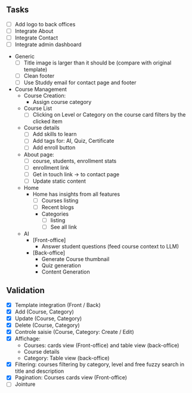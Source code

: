 ## Tasks
- [ ] Add logo to back offices
- [ ] Integrate About
- [ ] Integrate Contact
- [ ] Integrate admin dashboard
- Generic
    - [ ] Title image is larger than it should be (compare with original template)
    - [ ] Clean footer
    - [ ] Use Studdy email for contact page and footer
- Course Management
    - Course Creation:
        - Assign course category
    - Course List
        - [ ] Clicking on Level or Category on the course card filters by the clicked item
    - Course details
        - [ ] Add skills to learn
        - [ ] Add tags for: AI, Quiz, Certificate
        - [ ] Add enroll button
    - About page:
        - [ ] course, students, enrollment stats
        - [ ] enrollment link
        - [ ] Get in touch link -> to contact page
        - [ ] Update static content
    - Home
        - Home has insights from all features
            - [ ] Courses listing
            - [ ] Recent blogs
            - Categories
                - [ ] listing
                - [ ] See all link
    - AI
        - [Front-office]
            - Answer student questions (feed course context to LLM)
        - [Back-office]
            - Generate Course thumbnail
            - Quiz generation
            - Content Generation


## Validation
- [X] Template integration (Front / Back)
- [X] Add (Course, Category)
- [X] Update (Course, Category)
- [X] Delete (Course, Category)
- [X] Controle saisie (Course, Category: Create / Edit)
- [X] Affichage:
    - Courses: cards view (Front-office) and table view (back-office)
    - Course details
    - Category: Table view (back-office)
- [X] Filtering: courses filtering by category, level and free fuzzy search in title and description
- [X] Pagination: Courses cards view (Front-office)
- [ ] Jointure